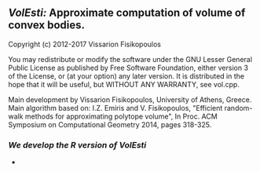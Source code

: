 ## *VolEsti:* Approximate computation of volume of convex bodies.

Copyright (c) 2012-2017 Vissarion Fisikopoulos

You may redistribute or modify the software under the GNU Lesser General Public License as published by Free Software Foundation, either version 3 of the License, or (at your option) any later version. It is distributed in the hope that it will be useful, but WITHOUT ANY WARRANTY, see vol.cpp.

Main development by Vissarion Fisikopoulos, University of Athens, Greece.
Main algorithm based on: I.Z. Emiris and V. Fisikopoulos, "Efficient random-walk methods for approximating polytope volume", In Proc. ACM Symposium on Computational Geometry 2014, pages 318-325.

### *We develop the R version of VolEsti*  

* 

